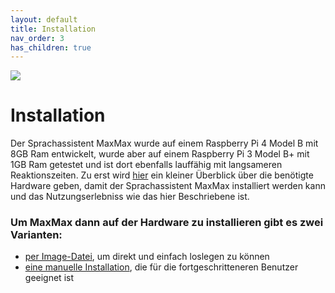 ```yaml
---
layout: default
title: Installation
nav_order: 3
has_children: true
---
```


![](/assets/images/hardwareimage.png)
<br />

# Installation
Der Sprachassistent MaxMax wurde auf einem Raspberry Pi 4 Model B mit 8GB Ram entwickelt, wurde aber auf einem Raspberry Pi 3 Model B+ mit 1GB Ram getestet und ist dort ebenfalls lauffähig mit langsameren Reaktionszeiten. 
Zu erst wird [hier](/hardware.md) ein kleiner Überblick über die benötigte Hardware geben, damit der Sprachassistent MaxMax installiert werden kann und das Nutzungserlebniss wie das hier Beschriebene ist. 

### Um MaxMax dann auf der Hardware zu installieren gibt es zwei Varianten: 
- [per Image-Datei](/imageInsta.md), um direkt und einfach loslegen zu können 
- [eine manuelle Installation](/manuelleInsta.md), die für die fortgeschritteneren Benutzer geeignet ist


